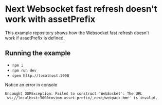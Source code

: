 # Next Websocket fast refresh doesn't work with assetPrefix

This example repository shows how the Websocket fast refresh doesn't work if assetPrefix is defined.

## Running the example
- `npm i`
- `npm run dev`
- `open http://localhost:3000`

Notice an error in console
```
Uncaught DOMException: Failed to construct 'WebSocket': The URL 'ws://localhost:3000custom-asset-prefix/_next/webpack-hmr' is invalid.
```

